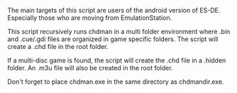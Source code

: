 The main targets of this script are users of the android version of ES-DE. Especially those who are moving from EmulationStation.

This script recursively runs chdman in a multi folder environment where .bin and .cue/.gdi files are organized in game specific folders.
The script will create a .chd file in the root folder. 

If a multi-disc game is found, the script will create the .chd file in a .hidden folder.
An .m3u file will also be created in the root folder.

Don't forget to place chdman.exe in the same directory as chdmandir.exe.
